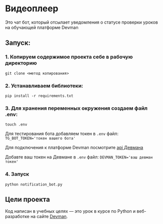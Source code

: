 # Видеоплеер

Это чат бот, который отсылает уведомления о статусе проверки уроков
на обучающей платформе Devman
## Запуск:

### 1. Копируем содержимое проекта себе в рабочую директорию
```
git clone <метод копирования>
```

### 2. Устанавливаем библиотеки:
```
pip install -r requirements.txt
```

### 3. Для хранения переменных окружения создаем файл .env:
```
touch .env
```
Для тестирования бота добавляем токен в `.env` файл: `TG_BOT_TOKEN='токен вашего бота'`

Для подключения к платформе Devman посмотрите [api Девмана](https://dvmn.org/api/docs/)

Добавте ваш токен на Девмане в `.env` файл: `DEVMAN_TOKEN='ваш девман токен'`

### 4. Запуск
```
python notification_bot.py
```
## Цели проекта

Код написан в учебных целях — это урок в курсе по Python и веб-разработке на сайте [Devman](https://dvmn.org).